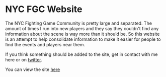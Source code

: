 # NYC FGC Website

The NYC Fighting Game Community is pretty large and separated.  The amount of times I run into new players and they say they couldn't find any information about the scene is way more than it should be. So this website is an attempt to help consolidate information to make it easier for people to find the events and players near them.

If you think something should be added to the site, get in contact with me here or on [twitter](https://twitter.com/ujustgotbernied).

You can view the site [here]()
